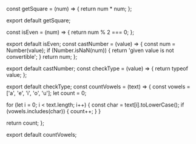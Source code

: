 const getSquare = (num) => {
  return num * num;
};

export default getSquare;

const isEven = (num) => {
  return num % 2 === 0;
};

export default isEven;
const castNumber = (value) => {
  const num = Number(value);
  if (Number.isNaN(num)) {
    return 'given value is not convertible';
  }
  return num;
};

export default castNumber;
const checkType = (value) => {
  return typeof value;
};

export default checkType;
const countVowels = (text) => {
  const vowels = ['a', 'e', 'i', 'o', 'u'];
  let count = 0;

  for (let i = 0; i < text.length; i++) {
    const char = text[i].toLowerCase();
    if (vowels.includes(char)) {
      count++;
    }
  }

  return count;
};

export default countVowels;
